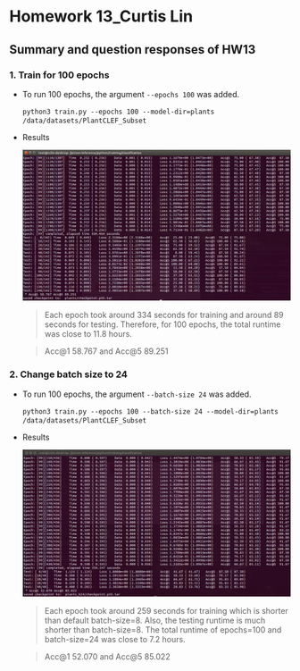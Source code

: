 # Homework 13_Curtis Lin

## Summary and question responses of HW13

### 1. Train for 100 epochs

- To run 100 epochs, the argument `--epochs 100` was added.

    ```
    python3 train.py --epochs 100 --model-dir=plants /data/datasets/PlantCLEF_Subset
    ```

- Results

    ![epoch100](Epoch_100.png)

    > Each epoch took around 334 seconds for training and around 89 seconds for testing. Therefore, for 100 epochs, the total runtime was close to 11.8 hours. 

    > Acc@1 58.767 and Acc@5 89.251


### 2. Change batch size to 24

- To run 100 epochs, the argument `--batch-size 24` was added.

    ```
    python3 train.py --epochs 100 --batch-size 24 --model-dir=plants /data/datasets/PlantCLEF_Subset
    ```

- Results

    ![epoch100_b24](Epoch_100_batch24.png)

    > Each epoch took around 259 seconds for training which is shorter than default batch-size=8. Also, the testing runtime is much shorter than batch-size=8. The total runtime of epochs=100 and batch-size=24 was close to 7.2 hours. 

    > Acc@1 52.070 and Acc@5 85.022